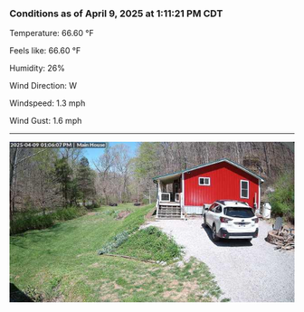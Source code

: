 ### Conditions as of April 9, 2025 at 1:11:21 PM CDT 

Temperature: 66.60 &deg;F

Feels like: 66.60 &deg;F

Humidity: 26%

Wind Direction: W

Windspeed: 1.3 mph

Wind Gust: 1.6 mph

---

<img src="./images/latest.jpeg"/>

